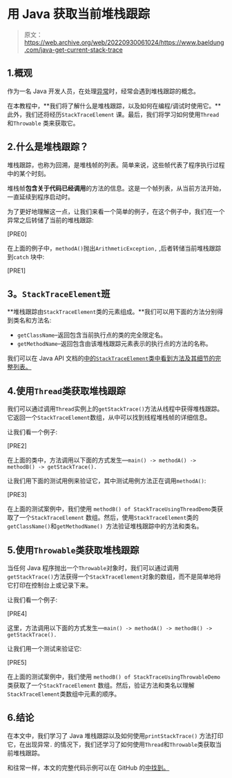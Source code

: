 # 用 Java 获取当前堆栈跟踪

> 原文：<https://web.archive.org/web/20220930061024/https://www.baeldung.com/java-get-current-stack-trace>

## 1.概观

作为一名 Java 开发人员，在处理[异常](/web/20221026031411/https://www.baeldung.com/java-checked-unchecked-exceptions)时，经常会遇到堆栈跟踪的概念。

在本教程中，**我们将了解什么是堆栈跟踪，以及如何在编程/调试时使用它。**此外，我们还将经历`StackTraceElement` 课。最后，我们将学习如何使用`Thread`和`Throwable` 类来获取它。

## 2.什么是堆栈跟踪？

堆栈跟踪，也称为回溯，是堆栈帧的列表。简单来说，这些帧代表了程序执行过程中的某个时刻。

堆栈帧**包含关于代码已经调用**的方法的信息。这是一个帧列表，从当前方法开始，一直延续到程序启动时。

为了更好地理解这一点，让我们来看一个简单的例子，在这个例子中，我们在一个异常之后转储了当前的堆栈跟踪:

[PRE0]

在上面的例子中，`methodA()`抛出`ArithmeticException,` ,后者转储当前堆栈跟踪到`catch` 块中:

[PRE1]

## **3。`StackTraceElement`班**

**堆栈跟踪由`StackTraceElement`类的元素组成。**我们可以用下面的方法分别得到类名和方法名:

*   `getClassName`–返回包含当前执行点的类的完全限定名。
*   `getMethodName`–返回包含由该堆栈跟踪元素表示的执行点的方法的名称。

我们可以在 Java API 文档的[中的`StackTraceElement`类中看到方法及其细节的完整列表。](https://web.archive.org/web/20221026031411/https://docs.oracle.com/en/java/javase/17/docs/api/java.base/java/lang/StackTraceElement.html)

## 4.使用`Thread`类获取堆栈跟踪

我们可以通过调用`Thread`实例上的`getStackTrace()`方法从线程中获得堆栈跟踪。它返回一个`StackTraceElement`数组，从中可以找到线程堆栈帧的详细信息。

让我们看一个例子:

[PRE2]

在上面的类中，方法调用以下面的方式发生—`main() -> methodA() -> methodB() -> getStackTrace().`

让我们用下面的测试用例来验证它，其中测试用例方法正在调用`methodA()`:

[PRE3]

在上面的测试案例中，我们使用 `methodB() of StackTraceUsingThreadDemo`类获取了一个`StackTraceElement` 数组。然后，使用`StackTraceElement`类的`getClassName()`和`getMethodName() `方法验证堆栈跟踪中的方法和类名。

## 5.使用`Throwable`类获取堆栈跟踪

当任何 Java 程序抛出一个`Throwable`对象时，我们可以通过调用`getStackTrace()`方法获得一个`StackTraceElement`对象的数组，而不是简单地将它打印在控制台上或记录下来。

让我们看一个例子:

[PRE4]

这里，方法调用以下面的方式发生—`main() -> methodA() -> methodB() -> getStackTrace().`

让我们用一个测试来验证它:

[PRE5]

在上面的测试案例中，我们使用 `methodB() of StackTraceUsingThrowableDemo`类获取了一个`StackTraceElement` 数组。然后，验证方法和类名以理解`StackTraceElement`类数组中元素的顺序。

## 6.结论

在本文中，我们学习了 Java 堆栈跟踪以及如何使用`printStackTrace()` 方法打印它，在出现异常`.` 的情况下，我们还学习了如何使用`Thread`和`Throwable`类获取当前堆栈跟踪。

和往常一样，本文的完整代码示例可以在 GitHub 的[中找到。](https://web.archive.org/web/20221026031411/https://github.com/eugenp/tutorials/tree/master/core-java-modules/core-java-exceptions-4)
